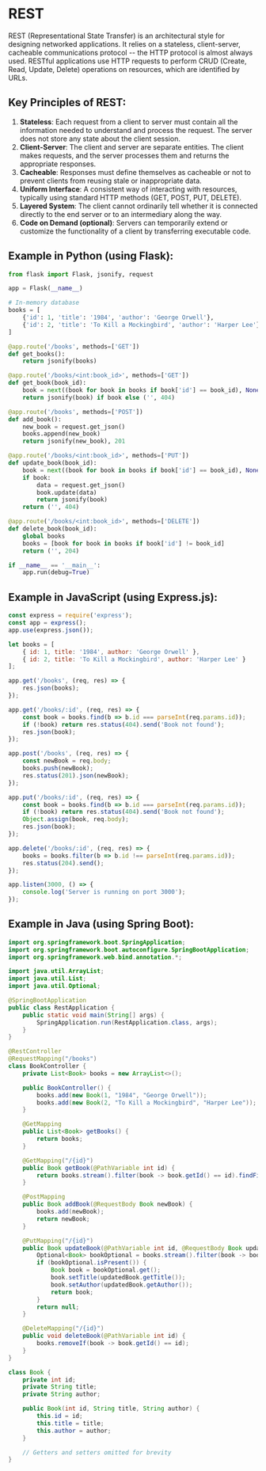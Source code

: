 # REST

REST (Representational State Transfer) is an architectural style for designing networked applications. It relies on a stateless, client-server, cacheable communications protocol -- the HTTP protocol is almost always used. RESTful applications use HTTP requests to perform CRUD (Create, Read, Update, Delete) operations on resources, which are identified by URLs.

## Key Principles of REST:
1. **Stateless**: Each request from a client to server must contain all the information needed to understand and process the request. The server does not store any state about the client session.
2. **Client-Server**: The client and server are separate entities. The client makes requests, and the server processes them and returns the appropriate responses.
3. **Cacheable**: Responses must define themselves as cacheable or not to prevent clients from reusing stale or inappropriate data.
4. **Uniform Interface**: A consistent way of interacting with resources, typically using standard HTTP methods (GET, POST, PUT, DELETE).
5. **Layered System**: The client cannot ordinarily tell whether it is connected directly to the end server or to an intermediary along the way.
6. **Code on Demand (optional)**: Servers can temporarily extend or customize the functionality of a client by transferring executable code.

## Example in Python (using Flask):
```python
from flask import Flask, jsonify, request

app = Flask(__name__)

# In-memory database
books = [
    {'id': 1, 'title': '1984', 'author': 'George Orwell'},
    {'id': 2, 'title': 'To Kill a Mockingbird', 'author': 'Harper Lee'}
]

@app.route('/books', methods=['GET'])
def get_books():
    return jsonify(books)

@app.route('/books/<int:book_id>', methods=['GET'])
def get_book(book_id):
    book = next((book for book in books if book['id'] == book_id), None)
    return jsonify(book) if book else ('', 404)

@app.route('/books', methods=['POST'])
def add_book():
    new_book = request.get_json()
    books.append(new_book)
    return jsonify(new_book), 201

@app.route('/books/<int:book_id>', methods=['PUT'])
def update_book(book_id):
    book = next((book for book in books if book['id'] == book_id), None)
    if book:
        data = request.get_json()
        book.update(data)
        return jsonify(book)
    return ('', 404)

@app.route('/books/<int:book_id>', methods=['DELETE'])
def delete_book(book_id):
    global books
    books = [book for book in books if book['id'] != book_id]
    return ('', 204)

if __name__ == '__main__':
    app.run(debug=True)
```

## Example in JavaScript (using Express.js):
```javascript
const express = require('express');
const app = express();
app.use(express.json());

let books = [
    { id: 1, title: '1984', author: 'George Orwell' },
    { id: 2, title: 'To Kill a Mockingbird', author: 'Harper Lee' }
];

app.get('/books', (req, res) => {
    res.json(books);
});

app.get('/books/:id', (req, res) => {
    const book = books.find(b => b.id === parseInt(req.params.id));
    if (!book) return res.status(404).send('Book not found');
    res.json(book);
});

app.post('/books', (req, res) => {
    const newBook = req.body;
    books.push(newBook);
    res.status(201).json(newBook);
});

app.put('/books/:id', (req, res) => {
    const book = books.find(b => b.id === parseInt(req.params.id));
    if (!book) return res.status(404).send('Book not found');
    Object.assign(book, req.body);
    res.json(book);
});

app.delete('/books/:id', (req, res) => {
    books = books.filter(b => b.id !== parseInt(req.params.id));
    res.status(204).send();
});

app.listen(3000, () => {
    console.log('Server is running on port 3000');
});
```

## Example in Java (using Spring Boot):
```java
import org.springframework.boot.SpringApplication;
import org.springframework.boot.autoconfigure.SpringBootApplication;
import org.springframework.web.bind.annotation.*;

import java.util.ArrayList;
import java.util.List;
import java.util.Optional;

@SpringBootApplication
public class RestApplication {
    public static void main(String[] args) {
        SpringApplication.run(RestApplication.class, args);
    }
}

@RestController
@RequestMapping("/books")
class BookController {
    private List<Book> books = new ArrayList<>();

    public BookController() {
        books.add(new Book(1, "1984", "George Orwell"));
        books.add(new Book(2, "To Kill a Mockingbird", "Harper Lee"));
    }

    @GetMapping
    public List<Book> getBooks() {
        return books;
    }

    @GetMapping("/{id}")
    public Book getBook(@PathVariable int id) {
        return books.stream().filter(book -> book.getId() == id).findFirst().orElse(null);
    }

    @PostMapping
    public Book addBook(@RequestBody Book newBook) {
        books.add(newBook);
        return newBook;
    }

    @PutMapping("/{id}")
    public Book updateBook(@PathVariable int id, @RequestBody Book updatedBook) {
        Optional<Book> bookOptional = books.stream().filter(book -> book.getId() == id).findFirst();
        if (bookOptional.isPresent()) {
            Book book = bookOptional.get();
            book.setTitle(updatedBook.getTitle());
            book.setAuthor(updatedBook.getAuthor());
            return book;
        }
        return null;
    }

    @DeleteMapping("/{id}")
    public void deleteBook(@PathVariable int id) {
        books.removeIf(book -> book.getId() == id);
    }
}

class Book {
    private int id;
    private String title;
    private String author;

    public Book(int id, String title, String author) {
        this.id = id;
        this.title = title;
        this.author = author;
    }

    // Getters and setters omitted for brevity
}
```
